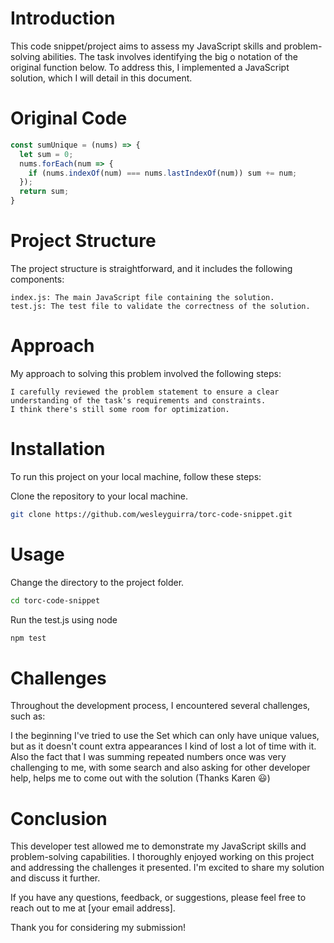 # Introduction

This code snippet/project aims to assess my JavaScript skills and problem-solving abilities. The task involves identifying the big o notation of the original function below. To address this, I implemented a JavaScript solution, which I will detail in this document.

# Original Code
```javascript
const sumUnique = (nums) => {
  let sum = 0;
  nums.forEach(num => {
    if (nums.indexOf(num) === nums.lastIndexOf(num)) sum += num;
  });
  return sum;
}
```

# Project Structure

The project structure is straightforward, and it includes the following components:

    index.js: The main JavaScript file containing the solution.
    test.js: The test file to validate the correctness of the solution.

# Approach

My approach to solving this problem involved the following steps:

    I carefully reviewed the problem statement to ensure a clear understanding of the task's requirements and constraints.
    I think there's still some room for optimization.

# Installation

To run this project on your local machine, follow these steps:

Clone the repository to your local machine.


```bash
git clone https://github.com/wesleyguirra/torc-code-snippet.git
```

# Usage
Change the directory to the project folder.

```bash
cd torc-code-snippet
```

Run the test.js using node
```bash
npm test
```

# Challenges

Throughout the development process, I encountered several challenges, such as:

I the beginning I've tried to use the Set which can only have unique values, but as it doesn't count extra appearances I kind of lost a lot of time with it.
Also the fact that I was summing repeated numbers once was very challenging to me, with some search and also asking for other developer help, helps me to come out with the solution (Thanks Karen 😃)

# Conclusion

This developer test allowed me to demonstrate my JavaScript skills and problem-solving capabilities. I thoroughly enjoyed working on this project and addressing the challenges it presented. I'm excited to share my solution and discuss it further.

If you have any questions, feedback, or suggestions, please feel free to reach out to me at [your email address].

Thank you for considering my submission!
